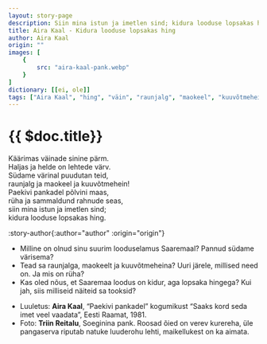 ```yaml
---
layout: story-page
description: Siin mina istun ja imetlen sind; kidura looduse lopsakas hing
title: Aira Kaal - Kidura looduse lopsakas hing
author: Aira Kaal
origin: ""
images: [
    {
        src: "aira-kaal-pank.webp"
    }
]
dictionary: [[ei, ole]]
tags: ["Aira Kaal", "hing", "väin", "raunjalg", "maokeel", "kuuvõtmehein", "pank", "luule", "paekivi", "sinine"]
---
```



# {{ $doc.title}}


Käärimas väinade sinine pärm. \
Haljas ja helde on lehtede värv. \
Südame värinal puudutan teid, \
raunjalg ja maokeel ja kuuvõtmehein! \
Paekivi pankadel põlvini maas, \
rüha ja sammaldund rahnude seas, \
siin mina istun ja imetlen sind; \
kidura looduse lopsakas hing.


:story-author{:author="author" :origin="origin"}

<!-- <story-dictionary :terms="frontmatter.dictionary" /> -->

<details-wrapper summary="Mis mõtted tekkisid?">

- Milline on olnud sinu suurim looduselamus Saaremaal? Pannud südame värisema?
- Tead sa raunjalga, maokeelt ja kuuvõtmeheina? Uuri järele, millised need on. Ja mis on rüha?
- Kas oled nõus, et Saaremaa loodus on kidur, aga lopsaka hingega? Kui jah, siis milliseid näiteid sa tooksid?

</details-wrapper>


<details-wrapper summary="Allikad" icon="icon-park-outline:document-folder">

- Luuletus: **Aira Kaal**, “Paekivi pankadel” kogumikust “Saaks kord seda imet veel vaadata”, Eesti Raamat, 1981.
- Foto: **Triin Reitalu**, Soeginina pank. Roosad õied on verev kurereha, üle pangaserva riputab natuke luuderohu lehti, maikellukest on ka aimata.

</details-wrapper>
